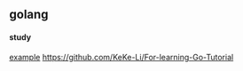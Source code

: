 ## golang

#### study
[example](https://github.com/xx19941215/light-go)
https://github.com/KeKe-Li/For-learning-Go-Tutorial